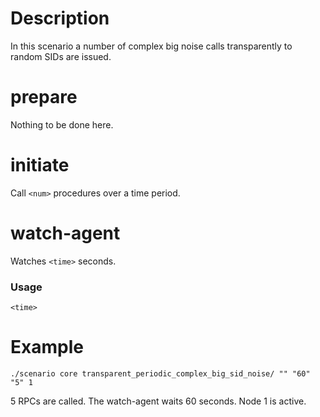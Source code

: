# Description
In this scenario a number of complex big noise calls transparently to random SIDs are issued.

# prepare
Nothing to be done here.

# initiate
Call `<num>` procedures over a time period.

# watch-agent
Watches `<time>` seconds.

### Usage
```
<time>
```

# Example
```
./scenario core transparent_periodic_complex_big_sid_noise/ "" "60" "5" 1
```

5 RPCs are called. The watch-agent waits 60 seconds. Node 1 is active.
